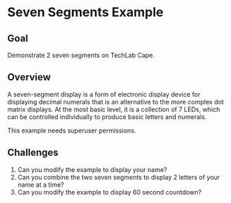 # Seven Segments Example

## Goal

Demonstrate 2 seven segments on TechLab Cape.

## Overview

A seven-segment display is a form of electronic display device for displaying decimal numerals that is an alternative to the more complex dot matrix displays. At the most basic level, it is a collection of 7 LEDs, which can be controlled individually to produce basic letters and numerals.

This example needs superuser permissions. 

## Challenges

1. Can you modify the example to display your name?
2. Can you combine the two seven segments to display 2 letters of your name at a time?
3. Can you modify the example to display 60 second countdown?
